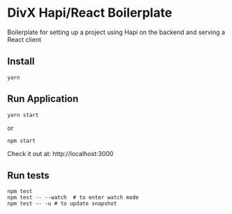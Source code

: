 # DivX Hapi/React Boilerplate

Boilerplate for setting up a project using Hapi on the backend and serving a React client

## Install
```
yarn
```

## Run Application
```
yarn start
```
or

```
npm start
```
Check it out at: http://localhost:3000


## Run tests
```shell
npm test
npm test -- --watch  # to enter watch mode
npm test -- -u # to update snapshot
```
